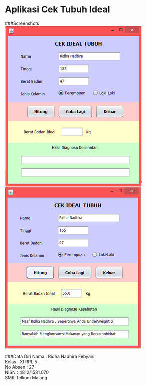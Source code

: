 # Aplikasi Cek Tubuh Ideal
###Screenshots
![alt text](https://github.com/ridhanadhirafebyani/CekIdealTubuh/blob/master/Screenshot%20%2827%29.png)<br>
![alt text](https://github.com/ridhanadhirafebyani/CekIdealTubuh/blob/master/Screenshot%20%2828%29.png)

###Data Diri
Nama : Ridha Nadhira Febyani<br>
Kelas : XI RPL 5<br>
No Absen : 27<br>
NISN : 4812/1531.070<br>
SMK Telkom Malang
